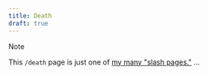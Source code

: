 ```yaml
---
title: Death
draft: true
---
```

> [!NOTE]
> This `/death` page is just one of [my many "slash pages."](/slashes)
...